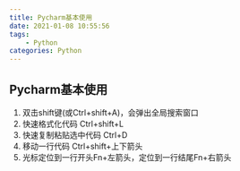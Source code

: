 ```yaml
---
title: Pycharm基本使用
date: 2021-01-08 10:55:56
tags:
    - Python
categories: Python
---
```

## Pycharm基本使用
1. 双击shift键(或Ctrl+shift+A)，会弹出全局搜索窗口
2. 快速格式化代码 Ctrl+shift+L
3. 快速复制粘贴选中代码 Ctrl+D
4. 移动一行代码 Ctrl+shift+上下箭头
5. 光标定位到一行开头Fn+左箭头，定位到一行结尾Fn+右箭头
